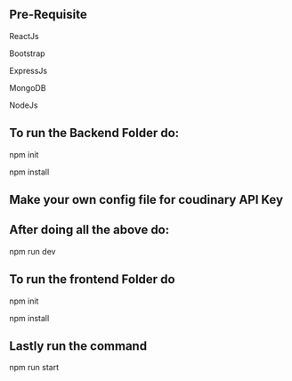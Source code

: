 ## Pre-Requisite
ReactJs

Bootstrap

ExpressJs

MongoDB

NodeJs

## To run the Backend Folder do:
npm init

npm install

## Make your own config file for coudinary API Key

## After doing all the above do:
npm run dev

## To run the frontend Folder do
npm init

npm install

## Lastly run the command 

npm run start



